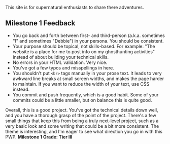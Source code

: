 This site is for supernatural enthusiasts to share there adventures.


## Milestone 1 Feedback
* You go back and forth between first- and third-person (a.k.a. sometimes "I" and sometimes "Debbie") in your persona.  You should be consistent.
* Your purpose should be topical, not skills-based.  For example: "The website is a place for me to post info on my ghosthunting activities" instead of about building your technical skills.
* No errors in your HTML validation.  Very nice.
* You've got a few typos and misspellings in here.
* You shouldn't put `<br>` tags manually in your prose text.  It leads to very awkward line breaks at small screen widths, and makes the page harder to maintain.  If you want to reduce the width of your text, use CSS instead.
* You commit and push frequently, which is a good habit.  Some of your commits could be a little smaller, but on balance this is quite good.

Overall, this is a good project.  You've got the technical details down well, and you have a thorough grasp of the point of the project.  There's a few small things that keep this from being a truly next-level project, such as a very basic look and some writing that could be a bit more consistent.  The theme is interesting, and I'm eager to see what direction you go in with this PWP.
**Milestone 1 Grade: Tier III**
